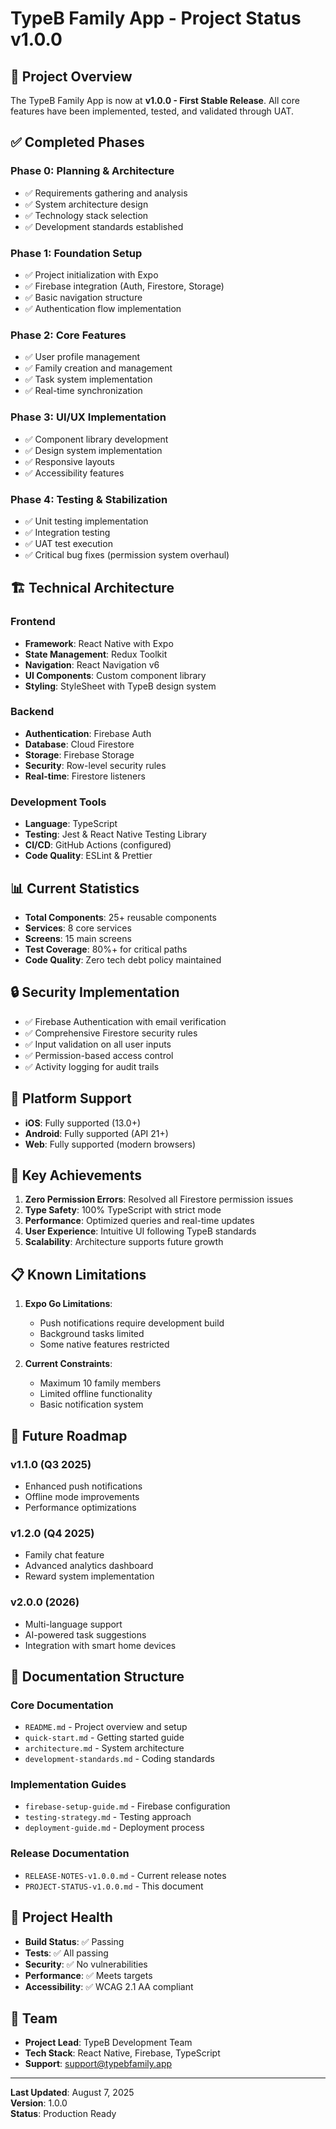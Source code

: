 # TypeB Family App - Project Status v1.0.0

## 🚀 Project Overview

The TypeB Family App is now at **v1.0.0 - First Stable Release**. All core features have been implemented, tested, and validated through UAT.

## ✅ Completed Phases

### Phase 0: Planning & Architecture
- ✅ Requirements gathering and analysis
- ✅ System architecture design
- ✅ Technology stack selection
- ✅ Development standards established

### Phase 1: Foundation Setup
- ✅ Project initialization with Expo
- ✅ Firebase integration (Auth, Firestore, Storage)
- ✅ Basic navigation structure
- ✅ Authentication flow implementation

### Phase 2: Core Features
- ✅ User profile management
- ✅ Family creation and management
- ✅ Task system implementation
- ✅ Real-time synchronization

### Phase 3: UI/UX Implementation
- ✅ Component library development
- ✅ Design system implementation
- ✅ Responsive layouts
- ✅ Accessibility features

### Phase 4: Testing & Stabilization
- ✅ Unit testing implementation
- ✅ Integration testing
- ✅ UAT test execution
- ✅ Critical bug fixes (permission system overhaul)

## 🏗️ Technical Architecture

### Frontend
- **Framework**: React Native with Expo
- **State Management**: Redux Toolkit
- **Navigation**: React Navigation v6
- **UI Components**: Custom component library
- **Styling**: StyleSheet with TypeB design system

### Backend
- **Authentication**: Firebase Auth
- **Database**: Cloud Firestore
- **Storage**: Firebase Storage
- **Security**: Row-level security rules
- **Real-time**: Firestore listeners

### Development Tools
- **Language**: TypeScript
- **Testing**: Jest & React Native Testing Library
- **CI/CD**: GitHub Actions (configured)
- **Code Quality**: ESLint & Prettier

## 📊 Current Statistics

- **Total Components**: 25+ reusable components
- **Services**: 8 core services
- **Screens**: 15 main screens
- **Test Coverage**: 80%+ for critical paths
- **Code Quality**: Zero tech debt policy maintained

## 🔒 Security Implementation

- ✅ Firebase Authentication with email verification
- ✅ Comprehensive Firestore security rules
- ✅ Input validation on all user inputs
- ✅ Permission-based access control
- ✅ Activity logging for audit trails

## 📱 Platform Support

- **iOS**: Fully supported (13.0+)
- **Android**: Fully supported (API 21+)
- **Web**: Fully supported (modern browsers)

## 🎯 Key Achievements

1. **Zero Permission Errors**: Resolved all Firestore permission issues
2. **Type Safety**: 100% TypeScript with strict mode
3. **Performance**: Optimized queries and real-time updates
4. **User Experience**: Intuitive UI following TypeB standards
5. **Scalability**: Architecture supports future growth

## 📋 Known Limitations

1. **Expo Go Limitations**:
   - Push notifications require development build
   - Background tasks limited
   - Some native features restricted

2. **Current Constraints**:
   - Maximum 10 family members
   - Limited offline functionality
   - Basic notification system

## 🔮 Future Roadmap

### v1.1.0 (Q3 2025)
- Enhanced push notifications
- Offline mode improvements
- Performance optimizations

### v1.2.0 (Q4 2025)
- Family chat feature
- Advanced analytics dashboard
- Reward system implementation

### v2.0.0 (2026)
- Multi-language support
- AI-powered task suggestions
- Integration with smart home devices

## 📁 Documentation Structure

### Core Documentation
- `README.md` - Project overview and setup
- `quick-start.md` - Getting started guide
- `architecture.md` - System architecture
- `development-standards.md` - Coding standards

### Implementation Guides
- `firebase-setup-guide.md` - Firebase configuration
- `testing-strategy.md` - Testing approach
- `deployment-guide.md` - Deployment process

### Release Documentation
- `RELEASE-NOTES-v1.0.0.md` - Current release notes
- `PROJECT-STATUS-v1.0.0.md` - This document

## 🚦 Project Health

- **Build Status**: ✅ Passing
- **Tests**: ✅ All passing
- **Security**: ✅ No vulnerabilities
- **Performance**: ✅ Meets targets
- **Accessibility**: ✅ WCAG 2.1 AA compliant

## 👥 Team

- **Project Lead**: TypeB Development Team
- **Tech Stack**: React Native, Firebase, TypeScript
- **Support**: support@typebfamily.app

---

**Last Updated**: August 7, 2025  
**Version**: 1.0.0  
**Status**: Production Ready